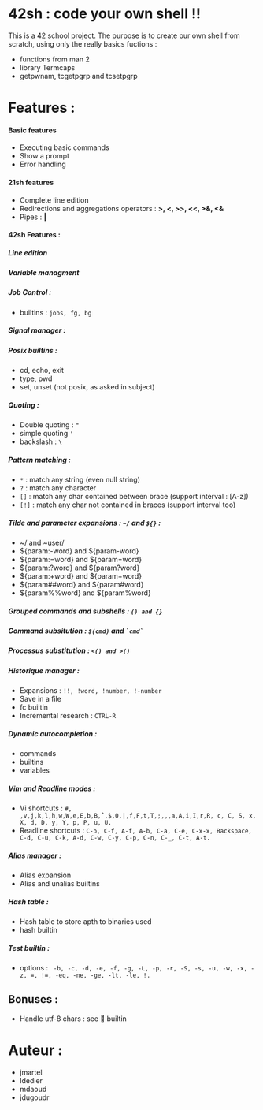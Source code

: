 # 42sh : code your own shell !!
This is a 42 school project.
The purpose is to create our own shell from scratch, using only the really basics fuctions :
  - functions from man 2
  - library Termcaps
  - getpwnam, tcgetpgrp and tcsetpgrp

# Features :
####  Basic features
  - Executing basic commands
  - Show a prompt
  - Error handling

####  21sh features
  - Complete line edition
  - Redirections and aggregations operators : **>, <, >>, <<, >&, <&**
  - Pipes : **|**

#### 42sh Features :
##### Line edition
##### Variable managment
##### Job Control :
   - builtins : `jobs, fg, bg`
##### Signal manager :
##### Posix builtins :
   - cd, echo, exit
   - type, pwd
   - set, unset (not posix, as asked in subject)
##### Quoting :
   - Double quoting : `"`
   - simple quoting `'`
   - backslash : `\`
##### Pattern matching :
   - `*` : match any string (even null string)
   - `?` : match any character
   - `[]` : match any char contained between brace (support interval : [A-z])
   - `[!]` : match any char not contained in braces (support interval too)
##### Tilde and parameter expansions : `~/` and `${}` :
   - ~/ and ~user/
   - ${param:-word} and ${param-word}
   - ${param:=word} and ${param=word}
   - ${param:?word} and ${param?word}
   - ${param:+word} and ${param+word}
   - ${param##word} and ${param#word}
   - ${param%%word} and ${param%word}
##### Grouped commands and subshells : `() and {}`
##### Command subsitution : `$(cmd)` and `` `cmd` ``
##### Processus substitution : `<() and >()`
##### Historique manager :
   - Expansions : `!!, !word, !number, !-number`
   - Save in a file
   - fc builtin
   - Incremental research : `CTRL-R`
##### Dynamic autocompletion :
   - commands
   - builtins
   - variables
##### Vim and Readline modes :
   - Vi shortcuts : `#, ,v,j,k,l,h,w,W,e,E,b,B,ˆ,$,0,|,f,F,t,T,;,,,a,A,i,I,r,R, c, C, S, x, X, d, D, y, Y, p, P, u, U.`
   - Readline shortcuts : `C-b, C-f, A-f, A-b, C-a, C-e, C-x-x, Backspace, C-d, C-u, C-k, A-d, C-w, C-y, C-p, C-n, C-_, C-t, A-t.`
##### Alias manager :
   - Alias expansion
   - Alias and unalias builtins
##### Hash table :
   - Hash table to store apth to binaries used
   - hash builtin
##### Test builtin :
   - options : ` -b, -c, -d, -e, -f, -g, -L, -p, -r, -S, -s, -u, -w, -x, -z, =, !=, -eq, -ne, -ge, -lt, -le, !.`

## Bonuses :
   - Handle utf-8 chars : see 🐑 builtin

# Auteur :
  - jmartel
  - ldedier
  - mdaoud
  - jdugoudr
